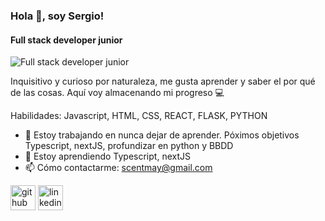 ### Hola 👋, soy Sergio!
#### Full stack developer junior
![Full stack developer junior](https://programacioninformaticablog.files.wordpress.com/2016/04/banner-programacion1.jpg)

Inquisitivo y curioso por naturaleza, me gusta aprender y saber el por qué de las cosas. Aquí voy almacenando mi progreso 💻

Habilidades: Javascript, HTML, CSS, REACT, FLASK, PYTHON

- 🔭 Estoy trabajando en nunca dejar de aprender. Póximos objetivos Typescript, nextJS, profundizar en python y BBDD
- 🌱 Estoy aprendiendo Typescript, nextJS 
- 📫 Cómo contactarme: scentmay@gmail.com 


[<img src='https://cdn.jsdelivr.net/npm/simple-icons@3.0.1/icons/github.svg' alt='github' height='40'>](https://github.com/scentmay)  [<img src='https://cdn.jsdelivr.net/npm/simple-icons@3.0.1/icons/linkedin.svg' alt='linkedin' height='40'>](https://www.linkedin.com/in/sergio-centenera-mayoral/)  
